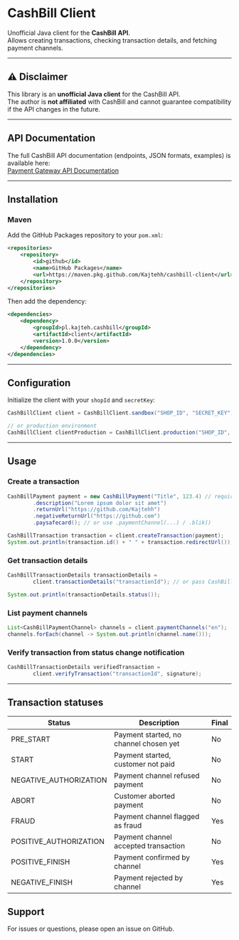 # CashBill Client

Unofficial Java client for the **CashBill API**.  
Allows creating transactions, checking transaction details, and fetching payment channels.

---

## ⚠️ Disclaimer

This library is an **unofficial Java client** for the CashBill API.  
The author is **not affiliated** with CashBill and cannot guarantee compatibility if the API changes in the future.

---

## API Documentation

The full CashBill API documentation (endpoints, JSON formats, examples) is available here:  
[Payment Gateway API Documentation](https://api.cashbill.pl/category/api/payment-gateway)

---

## Installation

### Maven

Add the GitHub Packages repository to your `pom.xml`:

```xml
<repositories>
    <repository>
        <id>github</id>
        <name>GitHub Packages</name>
        <url>https://maven.pkg.github.com/Kajtehh/cashbill-client</url>
    </repository>
</repositories>
```

Then add the dependency:

```xml
<dependencies>
    <dependency>
        <groupId>pl.kajteh.cashbill</groupId>
        <artifactId>client</artifactId>
        <version>1.0.0</version>
    </dependency>
</dependencies>
```

---

## Configuration

Initialize the client with your `shopId` and `secretKey`:

```java
CashBillClient client = CashBillClient.sandbox("SHOP_ID", "SECRET_KEY");

// or production environment
CashBillClient clientProduction = CashBillClient.production("SHOP_ID", "SECRET_KEY");
```

---

## Usage

### Create a transaction

```java
CashBillPayment payment = new CashBillPayment("Title", 123.4) // required
        .description("Lorem ipsum dolor sit amet")
        .returnUrl("https://github.com/Kajtehh")
        .negativeReturnUrl("https://github.com")
        .paysafecard(); // or use .paymentChannel(...) / .blik()

CashBillTransaction transaction = client.createTransaction(payment);
System.out.println(transaction.id() + " " + transaction.redirectUrl());
```

### Get transaction details

```java
CashBillTransactionDetails transactionDetails =
        client.transactionDetails("transactionId"); // or pass CashBillTransaction

System.out.println(transactionDetails.status());
```

### List payment channels

```java
List<CashBillPaymentChannel> channels = client.paymentChannels("en");
channels.forEach(channel -> System.out.println(channel.name()));
```

### Verify transaction from status change notification

```java
CashBillTransactionDetails verifiedTransaction = 
        client.verifyTransaction("transactionId", signature);
```

---

## Transaction statuses

| Status                 | Description                            | Final |
| ---------------------- | -------------------------------------- | ----- |
| PRE_START              | Payment started, no channel chosen yet | No    |
| START                  | Payment started, customer not paid     | No    |
| NEGATIVE_AUTHORIZATION | Payment channel refused payment        | No    |
| ABORT                  | Customer aborted payment               | No    |
| FRAUD                  | Payment channel flagged as fraud       | Yes   |
| POSITIVE_AUTHORIZATION | Payment channel accepted transaction   | No    |
| POSITIVE_FINISH        | Payment confirmed by channel           | Yes   |
| NEGATIVE_FINISH        | Payment rejected by channel            | Yes   |

## Support

For issues or questions, please open an issue on GitHub.